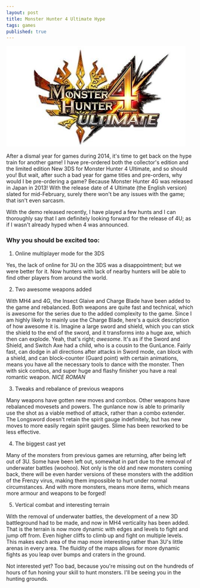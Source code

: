 ```yaml
---
layout: post
title: Monster Hunter 4 Ultimate Hype
tags: games
published: true
---
```


![Monster Hunter 4 Ultimate Logo](/assets/posts/monster-hunter-goty/logo.jpg)

After a dismal year for games during 2014, it's time to get back on the hype train for another game!
I have pre-ordered both the collector's edition and the limited edition New 3DS for Monster Hunter 4 Ultimate,
and so should you!  But wait, after such a bad year for game titles and pre-orders, why would I be pre-ordering a game?
Because Monster Hunter 4G was released in Japan in 2013!  With the release date of 4 Ultimate (the English version) slated
for mid-February, surely there won't be any issues with the game; that isn't even sarcasm.

With the demo released recently, I have played a few hunts and I can thoroughly say that I am definitely looking forward for the release
of 4U; as if I wasn't already hyped when 4 was announced. 

### Why you should be excited too:
1) Online multiplayer mode for the 3DS

Yes, the lack of online for 3U on the 3DS was a disappointment; but we were better for it.
Now hunters with lack of nearby hunters will be able to find other players from around the world.

2) Two awesome weapons added

With MH4 and 4G, the Insect Glaive and Charge Blade have been added to the game and rebalanced.  Both weapons are quite fast and technical,
which is awesome for the series due to the added complexity to the game.  Since I am highly likely to mainly use the Charge Blade,
 here's a quick description of how awesome it is.  Imagine a large sword and shield, which you can stick the shield to the end of the sword, and it transforms into a huge axe, which then can explode.  Yeah, that's right; *awesome*.  It's as if the Sword and Shield, and Switch Axe had a child, who is a cousin to the GunLance.  Fairly fast, can dodge in all directions after attacks in Sword mode, can block with a shield, and can block-counter (Guard point) with certain animations, means you have all the necessary tools to dance with the monster.  Then with sick combos, and super huge and flashy finisher you have a real romantic weapon. *NICE ROMAN*

3) Tweaks and rebalance of previous weapons

Many weapons have gotten new moves and combos.  Other weapons have rebalanced movesets and powers.  The gunlance now is able to 
primarily use the shot as a viable method of attack, rather than a combo extender. The Longsword doesn't retain the spirit gauge indefinitely, but has new moves to more easily regain spirit gauges.  Slime has been reworked to be less effective.

4) The biggest cast yet

Many of the monsters from previous games are returning, after being left out of 3U.  Some have been left out, somewhat in part due to
the removal of underwater battles (woohoo).  Not only is the old and new monsters coming back, there will be even harder versions
of these monsters with the addition of the Frenzy virus, making them impossible to hurt under normal circumstances. And with more monsters, means more items, which means more armour and weapons to be forged!

5) Vertical combat and interesting terrain 

With the removal of underwater battles, the development of a new 3D battleground had to be made, and now in MH4 verticality has been added.
That is the terrain is now more dynamic with edges and levels to fight and jump off from.  Even higher cliffs to climb up and fight on multiple levels.  This makes each area of the map more interesting rather than 3U's little arenas in every area. The fluidity of the maps allows for more dynamic fights as you leap over bumps and craters in the ground.


Not interested yet?  Too bad, because you're missing out on the hundreds of hours of fun honing your skill to hunt monsters. I'll be seeing you in the hunting grounds.
